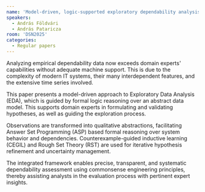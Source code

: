 ```yaml
---
name: 'Model-driven, logic-supported exploratory dependability analysis'
speakers:
  - András Földvári
  - András Pataricza
room: 'DSN2025'
categories:
  - Regular papers
---
```


Analyzing empirical dependability data now exceeds domain
experts' capabilities without adequate machine support.
This is due to the complexity of modern IT systems, their
many interdependent features, and the extensive time series
involved.

This paper presents a model-driven approach to Exploratory
Data Analysis (EDA), which is guided by formal logic
reasoning over an abstract data model. This supports domain
experts in formulating and validating hypotheses, as well
as guiding the exploration process.

Observations are transformed into qualitative abstractions,
facilitating Answer Set Programming (ASP) based formal
reasoning over system behavior and dependencies.
Counterexample-guided inductive learning (CEGIL) and Rough
Set Theory (RST) are used for iterative hypothesis
refinement and uncertainty management.

The integrated framework enables precise, transparent, and
systematic dependability assessment using commonsense
engineering principles, thereby assisting analysts in the
evaluation process with pertinent expert insights.
